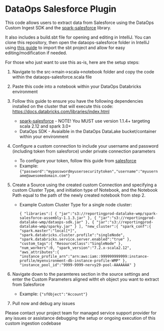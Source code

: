 # **DataOps Salesforce Plugin**
This code allows users to extract data from Salesforce using the DataOps Custom Ingest SDK and the [spark-salesforce](https://github.com/springml/spark-salesforce) library.

It also includes a build.sbt file for opening and editing in IntelliJ. You can clone this repository, then open the dataops-salesforce folder in IntelliJ using [this guide](https://www.jetbrains.com/help/idea/sbt-support.html) to import the sbt project and allow for easy editing/modification if needed.

For those who just want to use this as-is, here are the setup steps:
1. Navigate to the src->main->scala->notebook folder and copy the code within the dataops-salesforce.scala file
2. Paste this code into a notebook within your DataOps Databricks environment
3. Follow this guide to ensure you have the following dependencies installed on the cluster that will execute this code: https://docs.databricks.com/libraries/index.html
    - [spark-salesforce](https://github.com/springml/spark-salesforce) - NOTE! You MUST use version 1.1.4+ targeting scala 2.12 and spark 3.0+
    - DataOps SDK - Avaialble in the DataOps DataLake bucket/container within your environment
4. Configure a custom connection to include your username and password (including token from salesforce) under private connection parameters 
    - To configure your token, follow this guide from [salesforce](https://help.salesforce.com/articleView?id=sf.user_security_token.htm&type=5)
    - Example: `{"password":"mypasswordmyusersecuritytoken","username":"myusername@awesomedomain.com"}`
5. Create a Source using the created custom Connection and specifying a custom Cluster Type, and initiation type of Notebook, and the Notebook Path equal to the path of the newly created notebook from step 2.
    - Example Custom Cluster Type for a single node cluster:
    
        `
      {
      "libraries":[
      {
      "jar":"s3://reportingprod-datalake-wmp/spark-salesforce-assembly-1.1.3.jar"
      },
      {
      "jar":"s3://reportingprod-datalake-wmp/dataops-sdk.jar"
      },
      {
      "jar":"s3://reportingprod-datalake-wmp/sparky.jar"
      }
      ],
      "new_cluster":{
      "spark_conf":{
      "spark.master":"local[*]",
      "spark.databricks.cluster.profile":"singleNode",
      "spark.databricks.service.server.enabled":"true"
      },
      "custom_tags":{
      "ResourceClass":"SingleNode"
      },
      "num_workers":0,
      "spark_version":"7.2.x-scala2.12",
      "aws_attributes":{
      "instance_profile_arn":"arn:aws:iam::999999999999:instance-profile/myenvironment-db-instance-profile-WMP"
      },
      "instance_pool_id":"9999-9999-nervy29-pool-AAAAAAA"
      }
        `
      
6. Navigate down to the paramteres section in the source settings and enter the Custom Parameters aligned witht eh object you want to extract from Salesforce
    - Example: `{"sfObject":"Account"}`
    
7. Pull now and debug any issues

Please contact your project team for managed service support provider for any issues or assistance debugging the setup or ongoing execution of this custom ingestion codebase